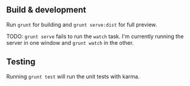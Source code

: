 ## Build & development

Run `grunt` for building and `grunt serve:dist` for full preview.

TODO: `grunt serve` fails to run the `watch` task. I'm currently running the server in one window and `grunt watch` in the other.  

## Testing

Running `grunt test` will run the unit tests with karma.
